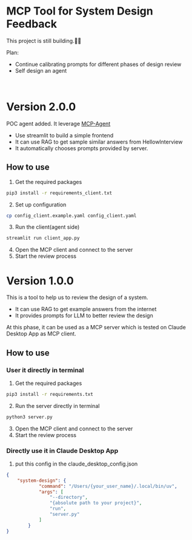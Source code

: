 # MCP Tool for System Design Feedback
This project is still building.👷‍♂️

Plan:
- Continue calibrating prompts for different phases of design review
- Self design an agent
</br>

# Version 2.0.0
POC agent added. It leverage [MCP-Agent](https://github.com/lastmile-ai/mcp-agent)
- Use streamlit to build a simple frontend
- It can use RAG to get sample similar answers from HellowInterview
- It automatically chooses prompts provided by server.

## How to use
1. Get the required packages
```bash
pip3 install -r requirements_client.txt
```
2. Set up configuration
```bash
cp config_client.example.yaml config_client.yaml
```
3. Run the client(agent side)
```bash
streamlit run client_app.py
```
4. Open the MCP client and connect to the server
5. Start the review process

# Version 1.0.0
This is a tool to help us to review the design of a system.
- It can use RAG to get example answers from the internet
- It provides prompts for LLM to better review the design

At this phase, it can be used as a MCP server which is tested on Claude Desktop App as MCP client.

## How to use
### User it directly in terminal
1. Get the required packages
```bash
pip3 install -r requirements.txt
```
2. Run the server directly in terminal
```bash
python3 server.py
```
3. Open the MCP client and connect to the server
4. Start the review process
### Directly use it in Claude Desktop App
1. put this config in the claude_desktop_config.json
```json
{
    "system-design": {
            "command": "/Users/{your_user_name}/.local/bin/uv",
            "args": [
                "--directory",
                "{absolute path to your project}",
                "run",
                "server.py"
            ]
        }
}
```